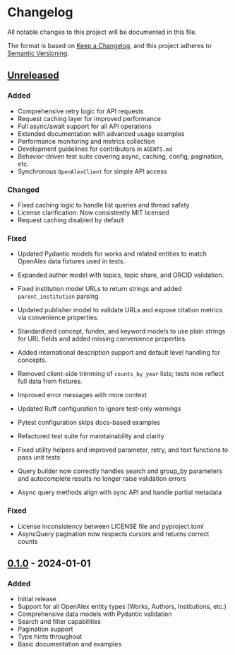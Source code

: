 # Changelog

All notable changes to this project will be documented in this file.

The format is based on [Keep a Changelog](https://keepachangelog.com/en/1.0.0/),
and this project adheres to [Semantic Versioning](https://semver.org/spec/v2.0.0.html).

## [Unreleased]

### Added
- Comprehensive retry logic for API requests
- Request caching layer for improved performance
- Full async/await support for all API operations
- Extended documentation with advanced usage examples
- Performance monitoring and metrics collection
- Development guidelines for contributors in `AGENTS.md`
- Behavior-driven test suite covering async, caching, config, pagination, etc.
- Synchronous ``OpenAlexClient`` for simple API access

### Changed
- Fixed caching logic to handle list queries and thread safety
- License clarification: Now consistently MIT licensed
- Request caching disabled by default

### Fixed
- Updated Pydantic models for works and related entities to match OpenAlex data
  fixtures used in tests.
- Expanded author model with topics, topic share, and ORCID validation.
- Fixed institution model URLs to return strings and added ``parent_institution`` parsing.
- Updated publisher model to validate URLs and expose citation metrics via
  convenience properties.
- Standardized concept, funder, and keyword models to use plain strings for URL
  fields and added missing convenience properties.
- Added international description support and default level handling for
  concepts.
- Removed client-side trimming of ``counts_by_year`` lists; tests now reflect
  full data from fixtures.
- Improved error messages with more context
- Updated Ruff configuration to ignore test-only warnings
- Pytest configuration skips docs-based examples
- Refactored test suite for maintainability and clarity

- Fixed utility helpers and improved parameter, retry, and text functions to
  pass unit tests
- Query builder now correctly handles search and group_by parameters
  and autocomplete results no longer raise validation errors
- Async query methods align with sync API and handle partial metadata

### Fixed
- License inconsistency between LICENSE file and pyproject.toml
- AsyncQuery pagination now respects cursors and returns correct counts

## [0.1.0] - 2024-01-01

### Added
- Initial release
- Support for all OpenAlex entity types (Works, Authors, Institutions, etc.)
- Comprehensive data models with Pydantic validation
- Search and filter capabilities
- Pagination support
- Type hints throughout
- Basic documentation and examples

[Unreleased]: https://github.com/b-vitamins/openalex-python/compare/v0.1.0...HEAD
[0.1.0]: https://github.com/b-vitamins/openalex-python/releases/tag/v0.1.0
